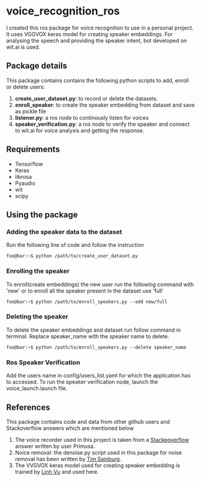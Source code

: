 # voice_recognition_ros
I created this ros package for voice recognition to use in a personal project. It uses VGGVOX keras model for creating speaker embeddings. For analysing the speech and providing the speaker intent, bot developed on wit.ai is used.

## Package details
This package contains contains the following python scripts to add, enroll or delete users:

1. **create_user_dataset.py**: to record or delete the datasets.
2. **enroll_speaker**: to create the speaker embedding  from dataset and save as pickle file
3. **listener.py**: a ros node to continously listen for voices
4. **speaker_verification.py**: a ros node to verify the speaker and connect to wit.ai for voice analysis and getting the response.

## Requirements
+ Tensorflow
+ Keras
+ librosa
+ Pyaudio
+ wit
+ scipy

## Using the package
### Adding the speaker data to the dataset
Run the following line of code and follow the instruction
```console
foo@bar:~$ python /path/to/create_user_dataset.py 
```
### Enrolling the speaker
To enroll(create embeddings) the new user run the following command with 'new' or to enroll all the speaker present in the dataset use 'full' 
```console
foo@bar:~$ python /path/to/enroll_speakers.py --add new/full
```

### Deleting the speaker
To delete the speaker embeddings and dataset run follow command in terminal. Replace speaker_name with the speaker name to delete. 
```console
foo@bar:~$ python /path/to/enroll_speakers.py --delete speaker_name
```

### Ros Speaker Verification
Add the users name in config/users_list.yaml for which the application has to accessed. To run the speaker verification node, launch the voice_launch.launch file.


## References
This package contains code and data from other github users and Stackoverflow answers which are mentioned below
1. The voice recorder used in this project is taken from a [Stackeoverflow](https://stackoverflow.com/questions/18406570/python-record-audio-on-detected-sound) answer written by user Primusa.
2. Noice removal: the denoise.py script used in this package for noise removal has been written by [Tim Sainburg](https://timsainburg.com/noise-reduction-python.html).
3. The VVGVOX keras model used for creating speaker embedding is trained by [Linh Vu](https://github.com/linhdvu14/vggvox-speaker-identification) and used here.
